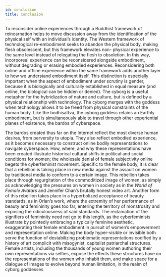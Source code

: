 ```yaml
---
id: conclusion
title: Conclusion
---
```


To reconsider online experiences through a Buddhist framework of reincarnation helps to move discussion away from the identification of the physical self with an individual’s identity. The Western framework of technological re-embodiment seeks to abandon the physical body, making flesh obsolescent, but this framework elevates non- physical experience to the same level instead of relegating the flesh to obsoletion. In this way, incorporeal experience can be reconsidered alongside embodiment, without degrading or erasing embodied experiences. Reconsidering both online and offline experience within the same framework adds another layer to how we understand embodiment itself. This distinction is especially important when the aspect of embodiment under scrutiny is gender, because it is biologically and culturally established in equal measure (and online, the biological can be hidden or denied). The cyborg is a useful metaphor for the hybridization of nature and culture, but is defined by a physical relationship with technology. The cyborg merges with the goddess when technology allows it to be freed from physical constraints of the human body. Like the bodhisattva, the cyborg goddess retains an Earthly embodiment, but is simultaneously able to travel through other experiential planes of existence, the bardos of cyberspace.

The bardos created thus far on the Internet reflect the most diverse human desires, from perversity to utopia. They also reflect embodied experience, as it becomes necessary to construct online bodily representations to navigate cyberspace. How, where, and why these representations have been created illustrate historical cultural shifts in political and social conditions for women; the wholesale denial of female subjectivity online begets the cyberfeminist movement. Specific to the female body, it is clear that a rebellion is taking place in new media against the assault on women by traditional media to conform to a certain image. This rebellion takes place through regurgitation of the commoditized image of women, as simply as acknowledging the pressures on women in society as in the _World of Female Avatars_ and Jennifer Chan’s brutally honest video art. Another form of this rebellion takes place in a hyperbolized acceptance of beauty standards, as in Orlan’s work, where the extremity of her performance of beauty and femininity goes too far, entering the territory of monstrosity and exposing the ridiculousness of said standards. The reclamation of the signifiers of femininity need not go to this length, as the cyberfeminists illustrate by pointedly embracing a typically feminine aesthetic, exaggerating their female embodiment in pursuit of women’s empowerment and representation online. Making the body hyper-visible or invisible both serve the function of destabilizing problematic representations codified by a history of art complicit with misogynist, capitalist patriarchal structures. Female artists, including the thousands of young women authoring their own representations via selfies, expose the effects these structures have on the representations of the women who inhabit them, and make space for a dialogue of images to evolve beyond human limitation, in the realm of cyborg goddesses.
